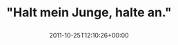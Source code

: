 ---
retweeted: false
source: <a href="http://twitter.com/download/android" rel="nofollow">Twitter for Android</a>
entities:
  hashtags: []
  symbols: []
  user_mentions: []
  urls:
  - url: http://t.co/rg0eHcCQ
    expanded_url: http://www.polizei.sachsen.de/pd_leipzig/5837.htm?utm_source=twitterfeed&utm_medium=twitter
    display_url: polizei.sachsen.de/pd_leipzig/583…
    indices:
    - '29'
    - '49'
display_text_range:
- '0'
- '49'
favorite_count: '0'
id_str: '128805614590763008'
truncated: false
retweet_count: '0'
id: '128805614590763008'
possibly_sensitive: false
created_at: Tue Oct 25 12:10:26 +0000 2011
favorited: false
full_text: '"Halt mein Junge, halte an."'
lang: de
quote_url: http://www.polizei.sachsen.de/pd_leipzig/5837.htm?utm_source=twitterfeed&utm_medium=twitter
tags:
- pesos/twitter
date: '2011-10-25T12:10:26+00:00'
src: https://twitter.com/bascht/status/128805614590763008
original_url: https://twitter.com/bascht/status/128805614590763008
type: twitter_tweet
text: '"Halt mein Junge, halte an."'
title: '"Halt mein Junge, halte an."

  '

---